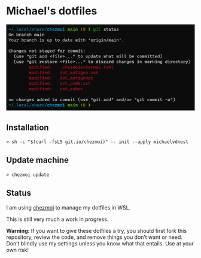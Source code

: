 # Michael's dotfiles

![Screenshot of my shell prompt](images/shell.png)

## Installation

```console
> sh -c "$(curl -fsLS git.io/chezmoi)" -- init --apply michaelvdnest 
```

## Update machine

```console
> chezmoi update
```

## Status

I am using [chezmoi](https://www.chezmoi.io/) to manage my dotfiles in WSL.

This is still very much a work in progress. 

**Warning:** If you want to give these dotfiles a try, you should first fork this repository, review the code, and remove things you don’t want or need. Don’t blindly use my settings unless you know what that entails. Use at your own risk!
